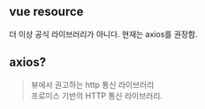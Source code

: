 ## vue resource

더 이상 공식 라이브러리가 아니다. 현재는 axios를 권장함.

## axios? 
> 뷰에서 권고하는 http 통신 라이브러리  
> 프로미스 기반의 HTTP 통신 라이브러리. 
